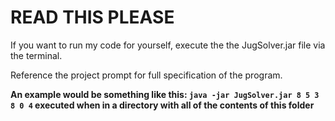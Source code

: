 # READ THIS PLEASE

If you want to run my code for yourself, execute the the JugSolver.jar file via the terminal.

Reference the project prompt for full specification of the program.

**An example would be something like this: `java -jar JugSolver.jar 8 5 3 8 0 4` executed when in a directory with all of the contents of this folder**